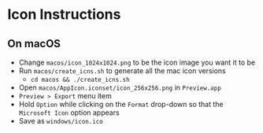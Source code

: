 # Icon Instructions

## On macOS

- Change `macos/icon_1024x1024.png` to be the icon image you want it to be
- Run `macos/create_icns.sh` to generate all the mac icon versions
  - `cd macos && ./create_icns.sh`
- Open `macos/AppIcon.iconset/icon_256x256.png` in `Preview.app`
- `Preview > Export` menu item
- Hold `Option` while clicking on the `Format` drop-down so that the `Microsoft Icon` option appears
- Save as `windows/icon.ico`
